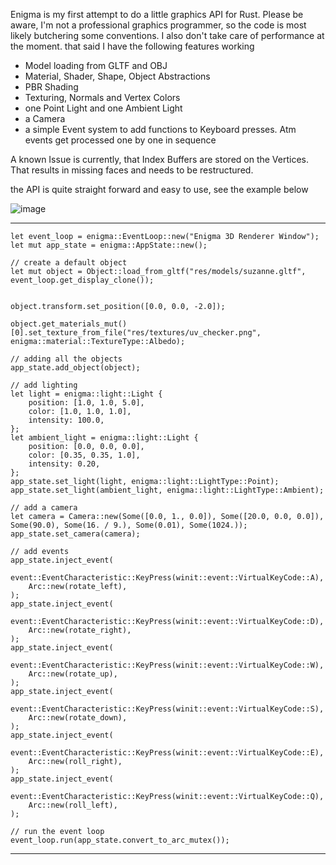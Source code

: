 Enigma is my first attempt to do a little graphics API for Rust.
Please be aware, I'm not a professional graphics programmer, so the code is most likely butchering some conventions. I also don't take care of performance at the moment. that said I have the following features working

- Model loading from GLTF and OBJ
- Material, Shader, Shape, Object Abstractions
- PBR Shading
- Texturing, Normals and Vertex Colors
- one Point Light and one Ambient Light
- a Camera
- a simple Event system to add functions to Keyboard presses. Atm events get processed one by one in sequence

A known Issue is currently, that Index Buffers are stored on the Vertices. That results in missing faces and needs to be restructured.

the API is quite straight forward and easy to use, see the example below

  ![image](https://github.com/JeremiasMeister/enigma/assets/19373094/0580fc5e-2cbe-42b5-ae50-f65346235c39)

***
    let event_loop = enigma::EventLoop::new("Enigma 3D Renderer Window");
    let mut app_state = enigma::AppState::new();

    // create a default object
    let mut object = Object::load_from_gltf("res/models/suzanne.gltf", event_loop.get_display_clone());


    object.transform.set_position([0.0, 0.0, -2.0]);

    object.get_materials_mut()[0].set_texture_from_file("res/textures/uv_checker.png", enigma::material::TextureType::Albedo);

    // adding all the objects
    app_state.add_object(object);

    // add lighting
    let light = enigma::light::Light {
        position: [1.0, 1.0, 5.0],
        color: [1.0, 1.0, 1.0],
        intensity: 100.0,
    };
    let ambient_light = enigma::light::Light {
        position: [0.0, 0.0, 0.0],
        color: [0.35, 0.35, 1.0],
        intensity: 0.20,
    };
    app_state.set_light(light, enigma::light::LightType::Point);
    app_state.set_light(ambient_light, enigma::light::LightType::Ambient);

    // add a camera
    let camera = Camera::new(Some([0.0, 1., 0.0]), Some([20.0, 0.0, 0.0]), Some(90.0), Some(16. / 9.), Some(0.01), Some(1024.));
    app_state.set_camera(camera);

    // add events
    app_state.inject_event(
        event::EventCharacteristic::KeyPress(winit::event::VirtualKeyCode::A),
        Arc::new(rotate_left),
    );
    app_state.inject_event(
        event::EventCharacteristic::KeyPress(winit::event::VirtualKeyCode::D),
        Arc::new(rotate_right),
    );
    app_state.inject_event(
        event::EventCharacteristic::KeyPress(winit::event::VirtualKeyCode::W),
        Arc::new(rotate_up),
    );
    app_state.inject_event(
        event::EventCharacteristic::KeyPress(winit::event::VirtualKeyCode::S),
        Arc::new(rotate_down),
    );
    app_state.inject_event(
        event::EventCharacteristic::KeyPress(winit::event::VirtualKeyCode::E),
        Arc::new(roll_right),
    );
    app_state.inject_event(
        event::EventCharacteristic::KeyPress(winit::event::VirtualKeyCode::Q),
        Arc::new(roll_left),
    );

    // run the event loop
    event_loop.run(app_state.convert_to_arc_mutex());
  ***
